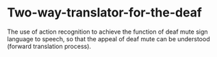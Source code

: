 # Two-way-translator-for-the-deaf
The use of action recognition to achieve the function of deaf mute sign language to speech, so that the appeal of deaf mute can be understood (forward translation process).
